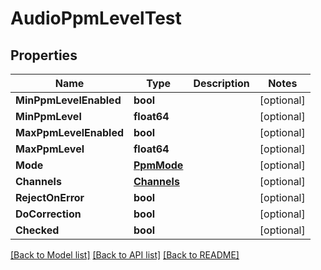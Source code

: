 # AudioPpmLevelTest

## Properties

Name | Type | Description | Notes
------------ | ------------- | ------------- | -------------
**MinPpmLevelEnabled** | **bool** |  | [optional] 
**MinPpmLevel** | **float64** |  | [optional] 
**MaxPpmLevelEnabled** | **bool** |  | [optional] 
**MaxPpmLevel** | **float64** |  | [optional] 
**Mode** | [**PpmMode**](ppm_mode.md) |  | [optional] 
**Channels** | [**Channels**](channels.md) |  | [optional] 
**RejectOnError** | **bool** |  | [optional] 
**DoCorrection** | **bool** |  | [optional] 
**Checked** | **bool** |  | [optional] 

[[Back to Model list]](../README.md#documentation-for-models) [[Back to API list]](../README.md#documentation-for-api-endpoints) [[Back to README]](../README.md)



